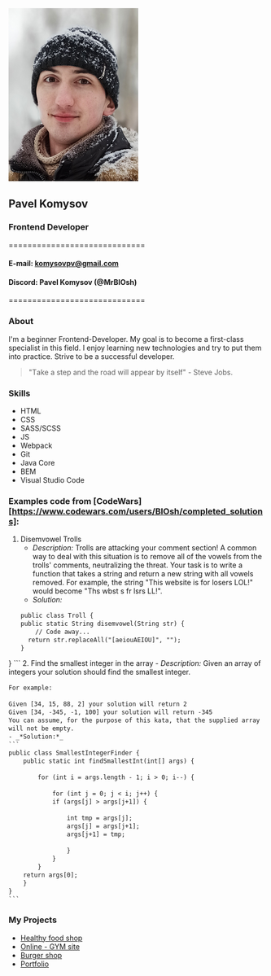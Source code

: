 ![Photo](/Photo_CV.jpg)
## Pavel Komysov
### Frontend Developer
=============================
#### E-mail: komysovpv@gmail.com
#### Discord: Pavel Komysov (@MrBIOsh)
=============================
### About
I'm a beginner Frontend-Developer. My goal is to become a first-class specialist in this field. I enjoy learning new technologies and try to put them into practice. Strive to be a successful developer.
> "Тake a step and the road will appear by itself" - Steve Jobs.
### Skills
* HTML
* CSS
* SASS/SCSS
* JS
* Webpack
* Git
* Java Core
* BEM
* Visual Studio Code
### Examples code from [CodeWars][https://www.codewars.com/users/BIOsh/completed_solutions]:
1. Disemvowel Trolls
    - _Description:_
    Trolls are attacking your comment section!
    A common way to deal with this situation is to remove all of the vowels from the trolls' comments, neutralizing the threat.
    Your task is to write a function that takes a string and return a new string with all vowels removed.
    For example, the string "This website is for losers LOL!" would become "Ths wbst s fr lsrs LL!".
    - _*Solution:*_
    ```
    public class Troll {
    public static String disemvowel(String str) {
        // Code away...
      return str.replaceAll("[aeiouAEIOU]", "");
    }
}
    ```
2. Find the smallest integer in the array
    - _Description:_
    Given an array of integers your solution should find the smallest integer.

    For example:

    Given [34, 15, 88, 2] your solution will return 2
    Given [34, -345, -1, 100] your solution will return -345
    You can assume, for the purpose of this kata, that the supplied array will not be empty.
    - _*Solution:*_
    ```
    public class SmallestIntegerFinder {
        public static int findSmallestInt(int[] args) {
        
            for (int i = args.length - 1; i > 0; i--) {        
                
                for (int j = 0; j < i; j++) {          
                if (args[j] > args[j+1]) {
                    
                    int tmp = args[j];
                    args[j] = args[j+1];
                    args[j+1] = tmp;
                    
                    }            
                }            
            }        
        return args[0];
        }
    }
    ```
### My Projects
- [Healthy food shop](https://mrbiosh.github.io/Module02-Shop/dist/)
- [Online - GYM site](https://mrbiosh.github.io/Module01_Diplom/index.html)
- [Burger shop](https://mrbiosh.github.io/Module01_Burger/index.html)
- [Portfolio](https://mrbiosh.github.io/Module02-Diplom/dist/)